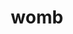 ---
category: 4-letters
denotation: null
name: womb
reference_link: https://www.etymonline.com/word/womb
root_language: null
root_name: null
title: womb
type: free
word_sums:
- respelling: womb
  sum: 'Womb + '
---
